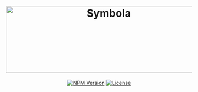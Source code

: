 <h1 align="center"><img src="https://raw.githubusercontent.com/slikts/symbola/master/logo.png?sanitize=true" width="541" height="180" alt="Symbola"></h1>

<p align="center">
  <a href="https://www.npmjs.com/package/symbola"><img src="https://img.shields.io/npm/v/symbola.svg" alt="NPM Version"></a>
  <a href="/symbola/symbola/blob/master/LICENSE"><img src="https://img.shields.io/npm/l/symbola.svg" alt="License"></a>
</p>
